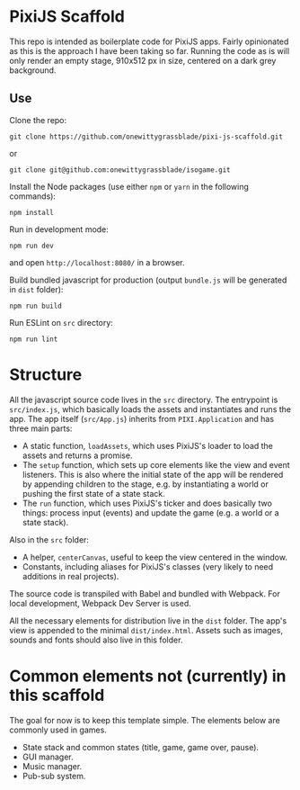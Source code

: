 # PixiJS Scaffold

This repo is intended as boilerplate code for PixiJS apps. Fairly opinionated as this is the approach I have been taking so far. Running the code as is will only render an empty stage, 910x512 px in size, centered on a dark grey background.

## Use

Clone the repo:
```
git clone https://github.com/onewittygrassblade/pixi-js-scaffold.git
```
or
```
git clone git@github.com:onewittygrassblade/isogame.git
```

Install the Node packages (use either `npm` or `yarn` in the following commands):
```
npm install
```

Run in development mode:
```
npm run dev
```
and open `http://localhost:8080/` in a browser.

Build bundled javascript for production (output `bundle.js` will be generated in `dist` folder):
```
npm run build
```

Run ESLint on `src` directory:
```
npm run lint
```

# Structure

All the javascript source code lives in the `src` directory. The entrypoint is `src/index.js`, which basically loads the assets and instantiates and runs the app. The app itself (`src/App.js`) inherits from `PIXI.Application` and has three main parts:
* A static function, `loadAssets`, which uses PixiJS's loader to load the assets and returns a promise.
* The `setup` function, which sets up core elements like the view and event listeners. This is also where the initial state of the app will be rendered by appending children to the stage, e.g. by instantiating a world or pushing the first state of a state stack.
* The `run` function, which uses PixiJS's ticker and does basically two things: process input (events) and update the game (e.g. a world or a state stack).

Also in the `src` folder:
* A helper, `centerCanvas`, useful to keep the view centered in the window.
* Constants, including aliases for PixiJS's classes (very likely to need additions in real projects).

The source code is transpiled with Babel and bundled with Webpack. For local development, Webpack Dev Server is used.

All the necessary elements for distribution live in the `dist` folder. The app's view is appended to the minimal `dist/index.html`. Assets such as images, sounds and fonts should also live in this folder.

# Common elements not (currently) in this scaffold

The goal for now is to keep this template simple. The elements below are commonly used in games.

* State stack and common states (title, game, game over, pause).
* GUI manager.
* Music manager.
* Pub-sub system.
